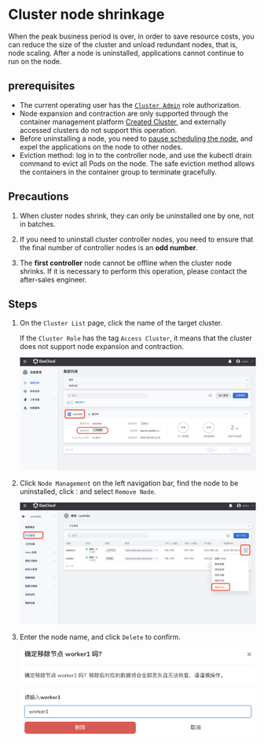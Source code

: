 # Cluster node shrinkage

When the peak business period is over, in order to save resource costs, you can reduce the size of the cluster and unload redundant nodes, that is, node scaling. After a node is uninstalled, applications cannot continue to run on the node.

## prerequisites

- The current operating user has the [`Cluster Admin`](../Permissions/PermissionBrief.md) role authorization.
- Node expansion and contraction are only supported through the container management platform [Created Cluster](../Clusters/CreateCluster.md), and externally accessed clusters do not support this operation.
- Before uninstalling a node, you need to [pause scheduling the node](schedule.md), and expel the applications on the node to other nodes.
- Eviction method: log in to the controller node, and use the kubectl drain command to evict all Pods on the node. The safe eviction method allows the containers in the container group to terminate gracefully.

## Precautions

1. When cluster nodes shrink, they can only be uninstalled one by one, not in batches.

2. If you need to uninstall cluster controller nodes, you need to ensure that the final number of controller nodes is an **odd number**.

3. The **first controller** node cannot be offline when the cluster node shrinks. If it is necessary to perform this operation, please contact the after-sales engineer.

## Steps

1. On the `Cluster List` page, click the name of the target cluster.

    If the `Cluster Role` has the tag `Access Cluster`, it means that the cluster does not support node expansion and contraction.

    ![Enter the cluster list page](../../images/addnode01.png)

2. Click `Node Management` on the left navigation bar, find the node to be uninstalled, click `ⵗ` and select `Remove Node`.

    ![Delete Node](../../images/deletenode01.png)

3. Enter the node name, and click `Delete` to confirm.

    ![Delete Node](../../images/deletenode02.png)